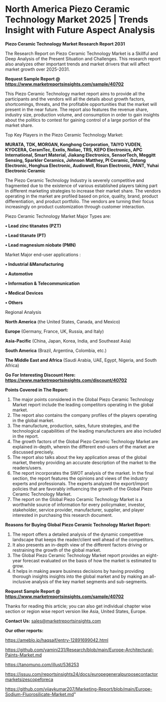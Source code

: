 # North America Piezo Ceramic Technology Market 2025 | Trends Insight with Future Aspect Analysis

<strong>Piezo Ceramic Technology Market Research Report 2031</strong>

The Research Report on Piezo Ceramic Technology Market is a Skillful and Deep Analysis of the Present Situation and Challenges. This research report also analyzes other important trends and market drivers that will affect market growth over 2025-2031.

<strong>Request Sample Report @ <a href=https://www.marketreportsinsights.com/sample/40702>https://www.marketreportsinsights.com/sample/40702</a></strong>

This Piezo Ceramic Technology market report aims to provide all the participants and the vendors will all the details about growth factors, shortcomings, threats, and the profitable opportunities that the market will present in the near future. The report also features the revenue share, industry size, production volume, and consumption in order to gain insights about the politics to contest for gaining control of a large portion of the market share.

Top Key Players in the Piezo Ceramic Technology Market:

<strong>MURATA, TDK, MORGAN, Konghong Corporation, TAIYO YUDEN, KYOCERA, CeramTec, Exelis, Noliac, TRS, KEPO Electronics, APC International, Smart Material, Jiakang Electronics, SensorTech, Meggitt Sensing, Sparkler Ceramics, Johnson Matthey, PI Ceramic, Datong Electronic, Honghua Electronic, Audiowell, Risun Electronic, PANT, Yuhai Electronic Ceramic</strong>

The Piezo Ceramic Technology Industry is severely competitive and fragmented due to the existence of various established players taking part in different marketing strategies to increase their market share. The vendors operating in the market are profiled based on price, quality, brand, product differentiation, and product portfolio. The vendors are turning their focus increasingly on product customization through customer interaction.

Piezo Ceramic Technology Market Major Types are:

<strong>•  Lead zinc titanates (PZT)

•  Lead titanate (PT)

•  Lead magnesium niobate (PMN)</strong>

Market Major end-user applications :

<strong>•  Industrial &Manufacturing

•  Automotive

•  Information & Telecommunication

•  Medical Devices

•  Others</strong>

Regional Analysis

</u><strong><b>North America</b></strong> (the United States, Canada, and Mexico)

<strong><b>Europe </b></strong>(Germany, France, UK, Russia, and Italy)

<strong><b>Asia-Pacific</b></strong> (China, Japan, Korea, India, and Southeast Asia)

<strong><b>South America</b></strong> (Brazil, Argentina, Colombia, etc.)

<strong><b>The Middle East and Africa</b></strong> (Saudi Arabia, UAE, Egypt, Nigeria, and South Africa)

<strong>Go For Interesting Discount Here: <a href=https://www.marketreportsinsights.com/discount/40702>https://www.marketreportsinsights.com/discount/40702</a></strong>

<strong>Points Covered in The Report:</strong>
<ol>
  <li>The major points considered in the Global Piezo Ceramic Technology Market report include the leading competitors operating in the global market.</li>
  <li>The report also contains the company profiles of the players operating in the global market.</li>
  <li>The manufacture, production, sales, future strategies, and the technological capabilities of the leading manufacturers are also included in the report.</li>
  <li>The growth factors of the Global Piezo Ceramic Technology Market are explained in-depth, wherein the different end-users of the market are discussed precisely.</li>
  <li>The report also talks about the key application areas of the global market, thereby providing an accurate description of the market to the readers/users.</li>
  <li>The report incorporates the SWOT analysis of the market. In the final section, the report features the opinions and views of the industry experts and professionals. The experts analyzed the export/import policies that are favorably influencing the growth of the Global Piezo Ceramic Technology Market.</li>
  <li>The report on the Global Piezo Ceramic Technology Market is a worthwhile source of information for every policymaker, investor, stakeholder, service provider, manufacturer, supplier, and player interested in purchasing this research document.</li>
</ol>
<strong>Reasons for Buying Global Piezo Ceramic Technology Market Report:</strong>

<ol>
  <li>The report offers a detailed analysis of the dynamic competitive landscape that keeps the reader/client well ahead of the competitors.</li>
  <li>It also presents an in-depth view of the different factors driving or restraining the growth of the global market.</li>
  <li>The Global Piezo Ceramic Technology Market report provides an eight-year forecast evaluated on the basis of how the market is estimated to grow.</li>
  <li>It helps in making aware business decisions by having providing thorough insights insights into the global market and by making an all-inclusive analysis of the key market segments and sub-segments.</li>
</ol>
<strong>Request Sample Report @ <a href=https://www.marketreportsinsights.com/sample/40702>https://www.marketreportsinsights.com/sample/40702</a></strong>


Thanks for reading this article; you can also get individual chapter wise section or region wise report version like Asia, United States, Europe.

<strong>Contact Us:</strong>
sales@marketreportsinsights.com

<strong>Our other reports:</strong>

<a href=https://ameblo.jp/haqsaif/entry-12891699042.html>https://ameblo.jp/haqsaif/entry-12891699042.html</a>

<a href=https://github.com/yamini231/Research/blob/main/Europe-Architectural-Paints-Market.md>https://github.com/yamini231/Research/blob/main/Europe-Architectural-Paints-Market.md</a>

<a href=https://tanomuno.com/illust/536253>https://tanomuno.com/illust/536253</a>

<a href=https://issuu.com/reportsinsights24/docs/europegeneralpurposecontactormarketsizescopeforeca>https://issuu.com/reportsinsights24/docs/europegeneralpurposecontactormarketsizescopeforeca</a>

<a href=https://github.com/vijaykumar207/Marketing-Report/blob/main/Europe-Sodium-Fluorosilicate-Market.md>https://github.com/vijaykumar207/Marketing-Report/blob/main/Europe-Sodium-Fluorosilicate-Market.md</a>"
